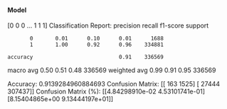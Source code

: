 #### Model
[0 0 0 ... 1 1 1]
Classification Report:
              precision    recall  f1-score   support

           0       0.01      0.10      0.01      1688
           1       1.00      0.92      0.96    334881

    accuracy                           0.91    336569
   macro avg       0.50      0.51      0.48    336569
weighted avg       0.99      0.91      0.95    336569

Accuracy: 0.9139284960884693
Confusion Matrix:
[[   163   1525]
 [ 27444 307437]]
Confusion Matrix (%):
[[4.84298910e-02 4.53101741e-01]
 [8.15404865e+00 9.13444197e+01]]
